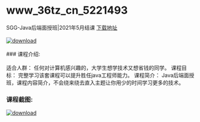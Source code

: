 # www_36tz_cn_5221493
SGG-Java后端面授班|2021年5月结课
[下载地址](http://www.36tz.cn/article/5221493 "下载地址")
<br/></br>[![download](http://36tz.cn/muke_img/2021_11_1-4-300x163.png "下载地址")](http://www.36tz.cn/article/5221493 "下载地址")
<br/></br>### 课程介绍:<br/></br>适合人群：
任何对计算机感兴趣的，大学生想学技术又想省钱的同学。
课程目标：
完整学习该套课程可以提升胜任java工程师能力。
课程简介：
Java后端面授班，课程内容简介，不会绕来绕去直入主题让你用少的时间学习更多的技术。

### 课程截图:
[![download](http://36tz.cn/muke_img/2021_11_2-3.png "下载地址")](http://www.36tz.cn/article/5221493 "下载地址")
